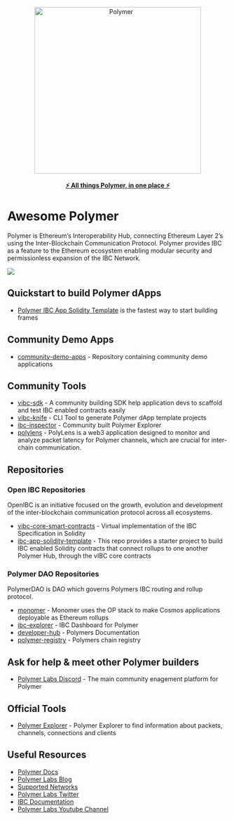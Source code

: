 <div align="center">	
    <p>	
	    <a href="https://www.eigenlayer.xyz/">	
            <div>	
	            <img src="https://docs.polymerlabs.org/img/logo-png-black.png" width="380"  alt="Polymer">	
		    </div>	
            <br>
			    <b>⚡️ All things Polymer, in one place ⚡️</b>	
	        </br>
		</a>	
	</p>	
</div>

# Awesome Polymer

Polymer is Ethereum’s Interoperability Hub, connecting Ethereum Layer 2’s using the Inter-Blockchain Communication Protocol. Polymer provides IBC as a feature to the Ethereum ecosystem enabling modular security and permissionless expansion of the IBC Network.

![](https://assets-global.website-files.com/6568cc08c3912b699b50e0bb/660dd94d518acc329b5f130c_lpb2828UeQc0VVRnIgEVpp02SLJU0UdEADr6wJspAke1lY3SX23BA7YUkFw3Nq1W4GpEk6415zZpwe-m3XYqqvw_Xa7pI_4BTfnyK9IJhjgx2Zr7p0twIDLGoMnBsKh6JWmxR7WKjMXQivQbsoF5dPU.png)

## Quickstart to build Polymer dApps

- [Polymer IBC App Solidity Template](https://docs.polymerlabs.org/docs/quickstart/start) is the fastest way to start building frames

## Community Demo Apps

- [community-demo-apps](https://github.com/polymerdevs/community-demo-dapps) - Repository containing community demo applications

## Community Tools

- [vibc-sdk](https://github.com/script-money/vibc-sdk) - A community building SDK help application devs to scaffold and test IBC enabled contracts easily
- [vibc-knife](https://github.com/Halimao/vibc-knife) - CLI Tool to generate Polymer dApp template projects
- [ibc-inspector](https://www.ibcinspector.com/) - Community built Polymer Explorer
- [polylens](https://github.com/IbcFan/polylens) - PolyLens is a web3 application designed to monitor and analyze packet latency for Polymer channels, which are crucial for inter-chain communication.

## Repositories

### Open IBC Repositories

OpenIBC is an initiative focused on the growth, evolution and development of the inter-blockchain communication protocol across all ecosystems.

- [vibc-core-smart-contracts](https://github.com/open-ibc/vibc-core-smart-contracts) - Virtual implementation of the IBC Specification in Solidity
- [ibc-app-solidity-template](https://github.com/open-ibc/ibc-app-solidity-template) - This repo provides a starter project to build IBC enabled Solidity contracts that connect rollups to one another Polymer Hub, through the vIBC core contracts

### Polymer DAO Repositories

PolymerDAO is DAO which governs Polymers IBC routing and rollup protocol.

- [monomer](https://github.com/polymerdao/monomer) - Monomer uses the OP stack to make Cosmos applications deployable as Ethereum rollups
- [ibc-explorer](https://github.com/polymerdao/ibc-explorer) - IBC Dashboard for Polymer
- [developer-hub](https://github.com/polymerdao/developer-hub) - Polymers Documentation
- [polymer-registry](https://github.com/polymerdao/polymer-registry) - Polymers chain registry

## Ask for help & meet other Polymer builders

- [Polymer Labs Discord](https://discord.gg/4pcEyWEP) - The main community enagement platform for Polymer

## Official Tools

- [Polymer Explorer](https://sepolia.polymer.zone/) - Polymer Explorer to find information about packets, channels, connections and clients

## Useful Resources

- [Polymer Docs](https://docs.polymerlabs.org/)
- [Polymer Labs Blog](https://www.polymerlabs.org/blog)
- [Supported Networks](https://docs.polymerlabs.org/docs/build/supp-networks)
- [Polymer Labs Twitter](https://twitter.com/Polymer_Labs)
- [IBC Documentation](https://ibc.cosmos.network/main)
- [Polymer Labs Youtube Channel](https://www.youtube.com/channel/UCwP64-bd6C9RrQvPhqPKQ0g)

